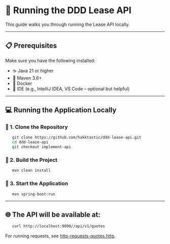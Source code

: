 # 🚀 Running the DDD Lease API

This guide walks you through running the Lease API locally.

---

## 📋 Prerequisites

Make sure you have the following installed:

- ☕ Java 21 or higher
- 🐘 Maven 3.6+
- 🐳 Docker
- 🧠 IDE (e.g., IntelliJ IDEA, VS Code – optional but helpful)

---

## 💻 Running the Application Locally

### 🔁 1. Clone the Repository

```bash
   git clone https://github.com/hakktastic/ddd-lease-api.git
   cd ddd-lease-api
   git checkout implement-api
```

### 🧪 2. Build the Project

```bash
   mvn clean install
```

### 🚀 3. Start the Application

```bash
   mvn spring-boot:run
```

---

## 🌐 The API will be available at:

```bash
   curl http://localhost:9090//api/v1/quotes
```

For running requests, see [http-requests-quotes.http](./http-requests/http-requests-quotes.http).